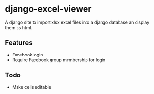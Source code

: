 # django-excel-viewer

A django site to import xlsx excel files into a django database an display them as html.

## Features
 - Facebook login
 - Require Facebook group membership for login

## Todo
 - Make cells editable
